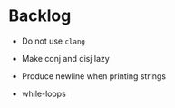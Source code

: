 Backlog
=======
* Do not use `clang`

* Make conj and disj lazy

* Produce newline when printing strings

* while-loops
